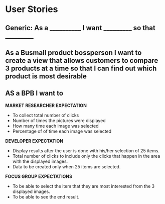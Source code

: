 # User Stories

## Generic: As a __________ I want  _________ so that _________

## As a Busmall product bossperson I want to create a view that allows customers to compare 3 products at a time so that I can find out which product is most desirable

## AS a BPB I want to 

**MARKET RESEARCHER EXPECTATION**
* To collect total number of clicks 
* Number of times the pictures were displayed 
* How many time each image was selected
* Percentage of of time each image was selected


**DEVELOPER EXPECTATION**
* Display results after the user is done with  his/her selection of 25 items. 
* Total number of clicks to include only the clicks that happen in the area with the displayed images.
* Data to be created only when 25 items are selected. 



**FOCUS GROUP EXPECTATIONS**
* To be able to select the item that they are most interested from the 3 displayed images.
* To be able to see the end result.

